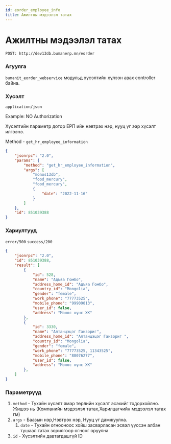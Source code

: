 ```yaml
---
id: eorder_employee_info
title: Ажилтны мэдээлэл татах
---
```

# Ажилтны мэдээлэл татах

`POST: http://dev13db.bumanerp.mn/eorder` 

### Агуулга

`bumanit_eorder_webservice` модульд хүсэлтийн хүлээн авах controller байна.

### Хүсэлт
`application/json`

Example: NO Authorization

Хүсэлтийн параметр дотор ЕРП ийн нэвтрэх нэр, нууц үг ээр хүсэлт илгээнэ.

Method - `get_hr_employee_information`

```json
{
	"jsonrpc": "2.0",
	"params": {
		"method": "get_hr_employee_information",
		"args": [
			"monos13db",
			"food_mercury",
			"food_mercury",
			{
				"date": "2022-11-16"
			}
		]
	},
	"id": 851039388
}
```


### Хариултууд

`error/500`
`success/200`
```json
{
	"jsonrpc": "2.0",
	"id": 851039388,
	"result": [
		{
			"id": 528,
			"name": "Адъяа Гомбо",
			"address_home_id": "Адъяа Гомбо",
			"country_id": "Mongolia",
			"gender": "female",
			"work_phone": "77773525",
			"mobile_phone": "99909013",
			"user_id": false,
			"address": "Монос хүнс ХК"
		},
		{
			"id": 3330,
			"name": "Алтанцэцэг Ганзориг",
			"address_home_id": "Алтанцэцэг Ганзориг ",
			"country_id": "Mongolia",
			"gender": "female",
			"work_phone": "77773525, 11343525",
			"mobile_phone": "88076277",
			"user_id": false,
			"address": "Монос хүнс ХК"
		},
	]
}
```

### Параметрүүд
  1.  `method` - Тухайн хүсэлт ямар төрлийн хүсэлт эсэхийг тодорхойлно. Жишээ нь (Компанийн мэдээлэл татах,Харилцагчийн мэдээлэл татах гм)
  2.  `args` - Баазын нэр,Нэвтрэх нэр, Нууц үг дамжуулна.
      1.  `date` - Тухайн огнооноос хойш засварласан эсвэл үүссэн албан тушаал татах зорилгоор огноог оруулна
  3.  `id` - Хүсэлтийн давтагдашгүй ID

